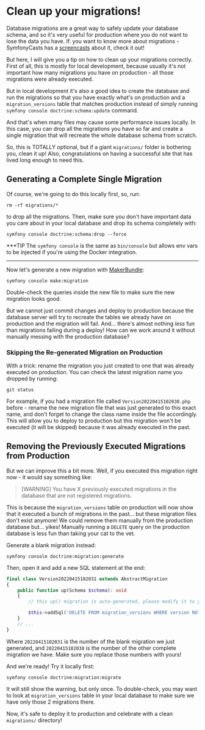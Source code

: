 # Clean up your migrations!

Database migrations are a great way to safely update your database schema,
and so it's very useful for production where you do not want to lose the data
you have. If. you want to know more about migrations - SymfonyCasts has a
[screencasts](https://symfonycasts.com/screencast/symfony-doctrine/migrations)
about it, check it out!

But here, I will give you a tip on how to clean up your migrations correctly.
First of all, this is mostly for local development, because usually it's not
important how many migrations you have on production - all those migrations
were already executed.

But in local development it's also a good idea to create the database and run
the migrations so that you have exactly what's on production and a `migration_versions`
table that matches production instead of simply running `symfony console doctrine:schema:update`
command.

And that's when many files may cause some performance issues locally. In this case,
you can drop all the migrations you have so far and create a single migration
that will recreate the whole database schema from scratch.

So, this is TOTALLY optional, but if a giant `migrations/` folder is bothering you,
clean it up! Also, congratulations on having a successful site that has lived
long enough to need this.

## Generating a Complete Single Migration

Of course, we're going to do this locally first, so, run:

```terminal
rm -rf migrations/*
```

to drop all the migrations. Then, make sure you don't have important data
you care about in your local database and drop its schema completely with:

```terminal
symfony console doctrine:schema:drop --force
```

***TIP
The `symfony console` is the same as `bin/console` but allows env vars to be injected
if you're using the Docker integration.
***

Now let's generate a new migration with
[MakerBundle](https://symfonycasts.com/screencast/symfony-fundamentals/maker-command):

```terminal
symfony console make:migration
```

Double-check the queries inside the new file to make sure the new migration looks good.

But we cannot just commit changes and deploy to production because the database server
will try to recreate the tables we already have on production and the migration will fail.
And... there's almost nothing *less* fun than migrations failing during a deploy!
How can we work around it without manually messing with the production database?

### Skipping the Re-generated Migration on Production

With a trick: rename the migration you just created to one that was already executed on
production. You can check the latest migration name you dropped by running:

```terminal
git status
```

For example, if you had a migration file called `Version20220415102030.php`
before - rename the new migration file that was just generated to this exact name,
and don't forget to change the class name inside the file accordingly. This will
allow you to deploy to production but this migration won't be executed
(it will be skipped) because it was already executed in the past.

## Removing the Previously Executed Migrations from Production

But we can improve this a bit more. Well, if you executed this migration right
now - it would say something like:

> [WARNING] You have X previously executed migrations in the database that are not
> registered migrations.

This is because the `migration_versions` table on production will now show that it
executed a bunch of migrations in the past... but these migration files don't exist
anymore! We could remove them manually from the production database but... yikes!
Manually running a `DELETE` query on the production database is less fun than taking
your cat to the vet.

Generate a blank migration instead:

```terminal
symfony console doctrine:migration:generate
```

Then, open it and add a new SQL statement at the end:

```php
final class Version20220415102031 extends AbstractMigration
{
    public function up(Schema $schema): void
    {
        // this up() migration is auto-generated, please modify it to your needs

        $this->addSql('DELETE FROM migration_versions WHERE version NOT LIKE "%20220415102030" AND version NOT LIKE "%20220415102031"');
    }
    // ...
}
```

Where `20220415102031` is the number of the blank migration we just generated,
and `20220415102030` is the number of the other complete migration we have.
Make sure you replace those numbers with yours!

And we're ready! Try it locally first:

```terminal
symfony console doctrine:migration:migrate
```

It will still show the warning, but only once. To double-check, you may want
to look at `migration_versions` table in your local database to make sure
we have only those 2 migrations there.

Now, it's safe to deploy it to production and celebrate with a clean `migrations/`
directory!
